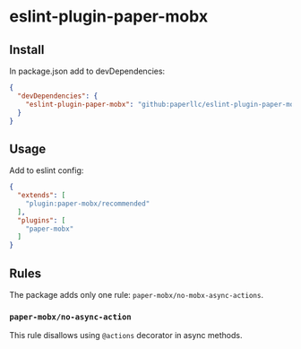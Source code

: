 # eslint-plugin-paper-mobx

## Install

In package.json add to devDependencies:

```json
{
  "devDependencies": {
    "eslint-plugin-paper-mobx": "github:paperllc/eslint-plugin-paper-mobx#semver:^1.0.0"
  }
}
```

## Usage

Add to eslint config:

```json
{
  "extends": [
    "plugin:paper-mobx/recommended"
  ],
  "plugins": [
    "paper-mobx"
  ]
}
```

## Rules

The package adds only one rule: `paper-mobx/no-mobx-async-actions`.

### `paper-mobx/no-async-action`

This rule disallows using `@actions` decorator in async methods.
